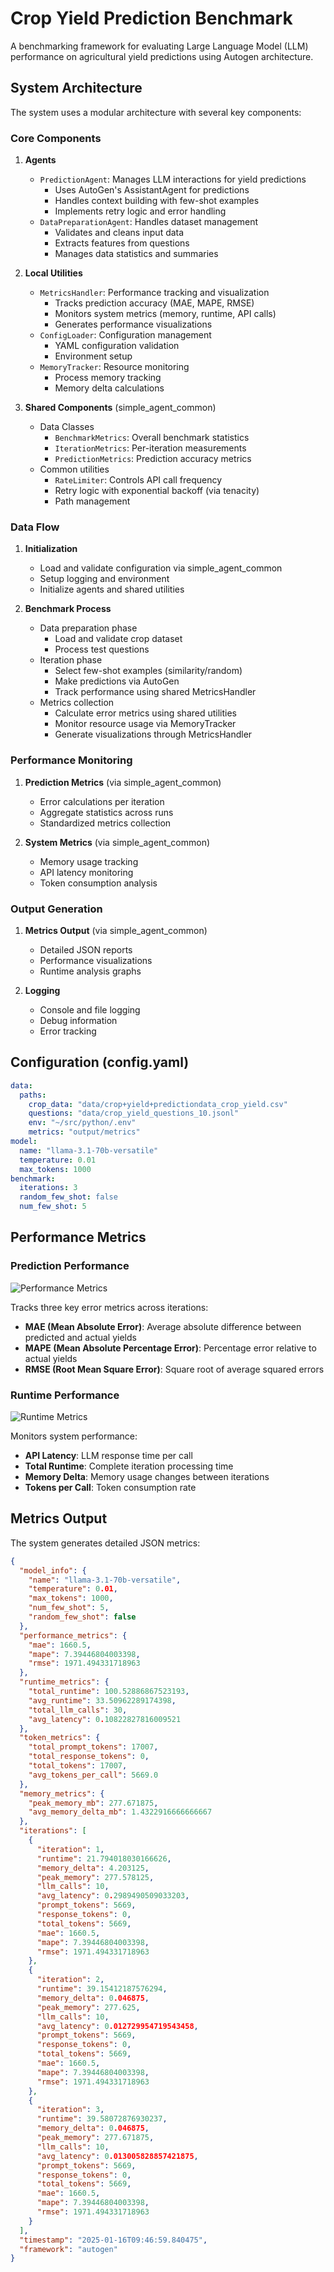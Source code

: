 # Crop Yield Prediction Benchmark

A benchmarking framework for evaluating Large Language Model (LLM) performance on agricultural yield predictions using Autogen architecture.

## System Architecture

The system uses a modular architecture with several key components:

### Core Components

1. **Agents**
   - `PredictionAgent`: Manages LLM interactions for yield predictions
     - Uses AutoGen's AssistantAgent for predictions
     - Handles context building with few-shot examples
     - Implements retry logic and error handling
   - `DataPreparationAgent`: Handles dataset management
     - Validates and cleans input data
     - Extracts features from questions
     - Manages data statistics and summaries

2. **Local Utilities**
   - `MetricsHandler`: Performance tracking and visualization
     - Tracks prediction accuracy (MAE, MAPE, RMSE)
     - Monitors system metrics (memory, runtime, API calls)
     - Generates performance visualizations
   - `ConfigLoader`: Configuration management
     - YAML configuration validation
     - Environment setup
   - `MemoryTracker`: Resource monitoring
     - Process memory tracking
     - Memory delta calculations

3. **Shared Components** (simple_agent_common)
   - Data Classes
     - `BenchmarkMetrics`: Overall benchmark statistics
     - `IterationMetrics`: Per-iteration measurements
     - `PredictionMetrics`: Prediction accuracy metrics
   - Common utilities
     - `RateLimiter`: Controls API call frequency
     - Retry logic with exponential backoff (via tenacity)
     - Path management

### Data Flow

1. **Initialization**
   - Load and validate configuration via simple_agent_common
   - Setup logging and environment
   - Initialize agents and shared utilities

2. **Benchmark Process**
   - Data preparation phase
     - Load and validate crop dataset
     - Process test questions
   - Iteration phase
     - Select few-shot examples (similarity/random)
     - Make predictions via AutoGen
     - Track performance using shared MetricsHandler
   - Metrics collection
     - Calculate error metrics using shared utilities
     - Monitor resource usage via MemoryTracker
     - Generate visualizations through MetricsHandler

### Performance Monitoring

1. **Prediction Metrics** (via simple_agent_common)
   - Error calculations per iteration
   - Aggregate statistics across runs
   - Standardized metrics collection

2. **System Metrics** (via simple_agent_common)
   - Memory usage tracking
   - API latency monitoring
   - Token consumption analysis

### Output Generation

1. **Metrics Output** (via simple_agent_common)
   - Detailed JSON reports
   - Performance visualizations
   - Runtime analysis graphs

2. **Logging**
   - Console and file logging
   - Debug information
   - Error tracking

## Configuration (config.yaml)
```yaml
data:
  paths:
    crop_data: "data/crop+yield+predictiondata_crop_yield.csv"
    questions: "data/crop_yield_questions_10.jsonl"
    env: "~/src/python/.env"
    metrics: "output/metrics"
model:
  name: "llama-3.1-70b-versatile"
  temperature: 0.01
  max_tokens: 1000
benchmark:
  iterations: 3
  random_few_shot: false
  num_few_shot: 5
```

## Performance Metrics

### Prediction Performance
![Performance Metrics](docs/images/example_performance.png)

Tracks three key error metrics across iterations:
- **MAE (Mean Absolute Error)**: Average absolute difference between predicted and actual yields
- **MAPE (Mean Absolute Percentage Error)**: Percentage error relative to actual yields
- **RMSE (Root Mean Square Error)**: Square root of average squared errors

### Runtime Performance
![Runtime Metrics](docs/images/example_runtime.png)

Monitors system performance:
- **API Latency**: LLM response time per call
- **Total Runtime**: Complete iteration processing time
- **Memory Delta**: Memory usage changes between iterations
- **Tokens per Call**: Token consumption rate

## Metrics Output

The system generates detailed JSON metrics:
```json
{
  "model_info": {
    "name": "llama-3.1-70b-versatile",
    "temperature": 0.01,
    "max_tokens": 1000,
    "num_few_shot": 5,
    "random_few_shot": false
  },
  "performance_metrics": {
    "mae": 1660.5,
    "mape": 7.39446804003398,
    "rmse": 1971.494331718963
  },
  "runtime_metrics": {
    "total_runtime": 100.52886867523193,
    "avg_runtime": 33.50962289174398,
    "total_llm_calls": 30,
    "avg_latency": 0.10822827816009521
  },
  "token_metrics": {
    "total_prompt_tokens": 17007,
    "total_response_tokens": 0,
    "total_tokens": 17007,
    "avg_tokens_per_call": 5669.0
  },
  "memory_metrics": {
    "peak_memory_mb": 277.671875,
    "avg_memory_delta_mb": 1.4322916666666667
  },
  "iterations": [
    {
      "iteration": 1,
      "runtime": 21.794018030166626,
      "memory_delta": 4.203125,
      "peak_memory": 277.578125,
      "llm_calls": 10,
      "avg_latency": 0.2989490509033203,
      "prompt_tokens": 5669,
      "response_tokens": 0,
      "total_tokens": 5669,
      "mae": 1660.5,
      "mape": 7.39446804003398,
      "rmse": 1971.494331718963
    },
    {
      "iteration": 2,
      "runtime": 39.15412187576294,
      "memory_delta": 0.046875,
      "peak_memory": 277.625,
      "llm_calls": 10,
      "avg_latency": 0.012729954719543458,
      "prompt_tokens": 5669,
      "response_tokens": 0,
      "total_tokens": 5669,
      "mae": 1660.5,
      "mape": 7.39446804003398,
      "rmse": 1971.494331718963
    },
    {
      "iteration": 3,
      "runtime": 39.58072876930237,
      "memory_delta": 0.046875,
      "peak_memory": 277.671875,
      "llm_calls": 10,
      "avg_latency": 0.013005828857421875,
      "prompt_tokens": 5669,
      "response_tokens": 0,
      "total_tokens": 5669,
      "mae": 1660.5,
      "mape": 7.39446804003398,
      "rmse": 1971.494331718963
    }
  ],
  "timestamp": "2025-01-16T09:46:59.840475",
  "framework": "autogen"
}
